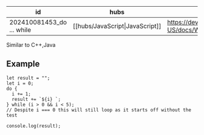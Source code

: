 
| id                        | hubs                            | source                                                                                  |
| ------------------------- | ------------------------------- | --------------------------------------------------------------------------------------- |
| 202410081453_do ... while | [[hubs/JavaScript\|JavaScript]] | https://developer.mozilla.org/en-US/docs/Web/JavaScript/Reference/Statements/do...while |
Similar to C++,Java
## Example
```
let result = "";
let i = 0;
do {
  i += 1;
  result += `${i} `;
} while (i > 0 && i < 5);
// Despite i === 0 this will still loop as it starts off without the test

console.log(result);

```
